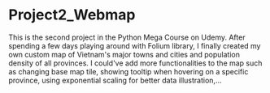 # Project2_Webmap
This is the second project in the Python Mega Course on Udemy. After spending a few days playing around with Folium library, I finally created my own custom map of Vietnam's major towns and cities and population density of all provinces. I could've add more functionalities to the map such as changing base map tile, showing tooltip when hovering on a specific province, using exponential scaling for better data illustration,...

